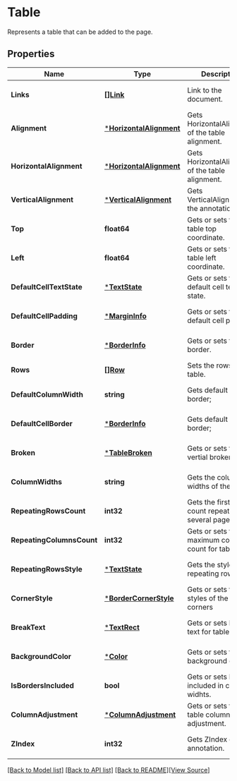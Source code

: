 # Table
Represents a table that can be added to the page.

## Properties
Name | Type | Description | Notes
------------ | ------------- | ------------- | -------------
**Links** | [**[]Link**](Link.md) | Link to the document. | [optional] [default to null]
**Alignment** | [***HorizontalAlignment**](HorizontalAlignment.md) | Gets HorizontalAlignment of the table alignment. | [optional] [default to null]
**HorizontalAlignment** | [***HorizontalAlignment**](HorizontalAlignment.md) | Gets HorizontalAlignment of the table alignment. | [optional] [default to null]
**VerticalAlignment** | [***VerticalAlignment**](VerticalAlignment.md) | Gets VerticalAlignment of the annotation. | [optional] [default to null]
**Top** | **float64** | Gets or sets the table top coordinate. | [optional] [default to null]
**Left** | **float64** | Gets or sets the table left coordinate. | [optional] [default to null]
**DefaultCellTextState** | [***TextState**](TextState.md) | Gets or sets the default cell text state. | [optional] [default to null]
**DefaultCellPadding** | [***MarginInfo**](MarginInfo.md) | Gets or sets the default cell padding. | [optional] [default to null]
**Border** | [***BorderInfo**](BorderInfo.md) | Gets or sets the border. | [optional] [default to null]
**Rows** | [**[]Row**](Row.md) | Sets the rows of the table. | [default to null]
**DefaultColumnWidth** | **string** | Gets default cell border; | [optional] [default to null]
**DefaultCellBorder** | [***BorderInfo**](BorderInfo.md) | Gets default cell border; | [optional] [default to null]
**Broken** | [***TableBroken**](TableBroken.md) | Gets or sets table vertial broken; | [optional] [default to null]
**ColumnWidths** | **string** | Gets the column widths of the table. | [optional] [default to null]
**RepeatingRowsCount** | **int32** | Gets the first rows count repeated for several pages | [optional] [default to null]
**RepeatingColumnsCount** | **int32** | Gets or sets the maximum columns count for table | [optional] [default to null]
**RepeatingRowsStyle** | [***TextState**](TextState.md) | Gets the style for repeating rows | [optional] [default to null]
**CornerStyle** | [***BorderCornerStyle**](BorderCornerStyle.md) | Gets or sets the styles of the border corners | [optional] [default to null]
**BreakText** | [***TextRect**](TextRect.md) | Gets or sets break text for table | [optional] [default to null]
**BackgroundColor** | [***Color**](Color.md) | Gets or sets table background color | [optional] [default to null]
**IsBordersIncluded** | **bool** | Gets or sets border included in column widhts. | [optional] [default to null]
**ColumnAdjustment** | [***ColumnAdjustment**](ColumnAdjustment.md) | Gets or sets the table column adjustment. | [optional] [default to null]
**ZIndex** | **int32** | Gets ZIndex of the annotation. | [optional] [default to null]

[[Back to Model list]](../README.md#documentation-for-models) [[Back to API list]](../README.md#documentation-for-api-endpoints) [[Back to README]](../README.md)[[View Source]](../table.go)


